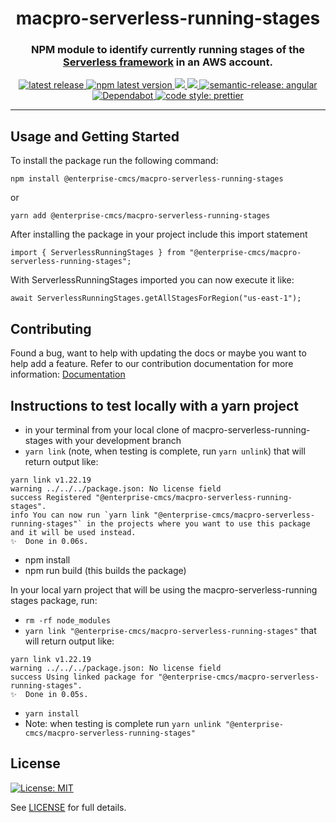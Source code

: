 <h1 align="center" style="border-bottom: none;"> macpro-serverless-running-stages</h1>
<h3 align="center">NPM module to identify currently running stages of the <a href="https://www.serverless.com/">Serverless framework</a> in an AWS account.</h3>
<p align="center">
  <a href="https://github.com/Enterprise-CMCS/macpro-serverless-running-stages/releases/latest">
    <img alt="latest release" src="https://img.shields.io/github/release/Enterprise-CMCS/macpro-serverless-running-stages.svg">
  </a>
  <a href="https://www.npmjs.com/package/@enterprise-cmcs/macpro-serverless-running-stages">
    <img alt="npm latest version" src="https://img.shields.io/npm/v/@enterprise-cmcs/macpro-serverless-running-stages/latest.svg">
  </a>
  <a href="https://codeclimate.com/github/Enterprise-CMCS/macpro-serverless-running-stages/maintainability">
    <img src="https://api.codeclimate.com/v1/badges/beab0057aa95ef1e6a78/maintainability" />
  </a>
  <a href="https://codeclimate.com/github/Enterprise-CMCS/macpro-serverless-running-stages/test_coverage">
    <img src="https://api.codeclimate.com/v1/badges/beab0057aa95ef1e6a78/test_coverage" />
  </a>
  <a href="https://github.com/semantic-release/semantic-release">
    <img alt="semantic-release: angular" src="https://img.shields.io/badge/semantic--release-angular-e10079?logo=semantic-release">
  </a>
  <a href="https://dependabot.com/">
    <img alt="Dependabot" src="https://badgen.net/badge/Dependabot/enabled/green?icon=dependabot">
  </a>
  <a href="https://github.com/prettier/prettier">
    <img alt="code style: prettier" src="https://img.shields.io/badge/code_style-prettier-ff69b4.svg?style=flat-square">
  </a>
</p>

---

## Usage and Getting Started

To install the package run the following command:

```
npm install @enterprise-cmcs/macpro-serverless-running-stages
```

or

```
yarn add @enterprise-cmcs/macpro-serverless-running-stages
```

After installing the package in your project include this import statement

```
import { ServerlessRunningStages } from "@enterprise-cmcs/macpro-serverless-running-stages";
```

With ServerlessRunningStages imported you can now execute it like:

```
await ServerlessRunningStages.getAllStagesForRegion("us-east-1");
```

## Contributing

Found a bug, want to help with updating the docs or maybe you want to help add a feature. Refer to our contribution documentation for more information: [Documentation](./docs/CONTRIBUTING.MD)

## Instructions to test locally with a yarn project

- in your terminal from your local clone of macpro-serverless-running-stages with your development branch
- `yarn link` (note, when testing is complete, run `yarn unlink`)
  that will return output like:

```
yarn link v1.22.19
warning ../../../package.json: No license field
success Registered "@enterprise-cmcs/macpro-serverless-running-stages".
info You can now run `yarn link "@enterprise-cmcs/macpro-serverless-running-stages"` in the projects where you want to use this package and it will be used instead.
✨  Done in 0.06s.
```

- npm install
- npm run build (this builds the package)

In your local yarn project that will be using the macpro-serverless-running stages package, run:

- `rm -rf node_modules`
- `yarn link "@enterprise-cmcs/macpro-serverless-running-stages"`
  that will return output like:

```
yarn link v1.22.19
warning ../../../package.json: No license field
success Using linked package for "@enterprise-cmcs/macpro-serverless-running-stages".
✨  Done in 0.05s.
```

- `yarn install`
- Note: when testing is complete run `yarn unlink "@enterprise-cmcs/macpro-serverless-running-stages"`

## License

[![License: MIT](https://img.shields.io/badge/License-MIT-blue.svg)](https://opensource.org/licenses/MIT)

See [LICENSE](LICENSE) for full details.
